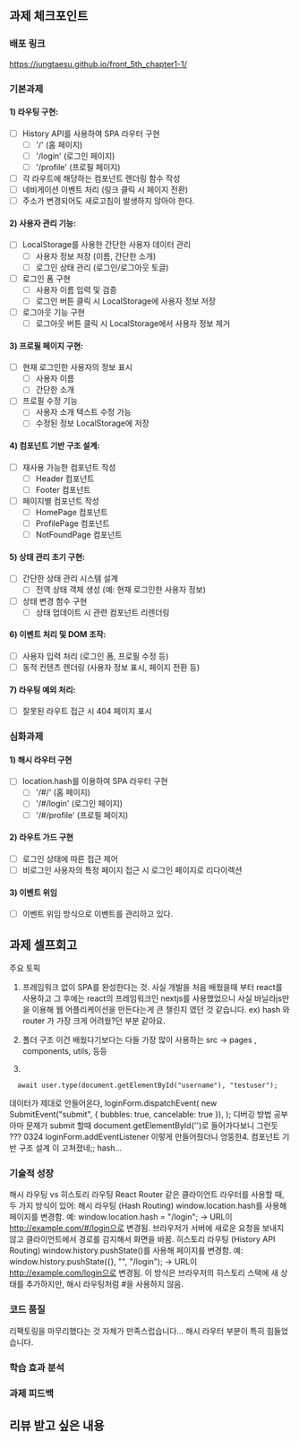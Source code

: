 ## 과제 체크포인트
### 배포 링크
https://jungtaesu.github.io/front_5th_chapter1-1/

<!-- gh-pages 배포할땐 vite.config.js 
// import { defineConfig } from "vite";

// export default defineConfig({
//   base: "/front_5th_chapter1-1/",
// });
이 상태로 npm run deploy 해야 github -> settings -> pages 에 반영이 된다.


 -->

### 기본과제
#### 1) 라우팅 구현:
- [ ] History API를 사용하여 SPA 라우터 구현
  - [ ] '/' (홈 페이지)
  - [ ] '/login' (로그인 페이지)
  - [ ] '/profile' (프로필 페이지)
- [ ] 각 라우트에 해당하는 컴포넌트 렌더링 함수 작성
- [ ] 네비게이션 이벤트 처리 (링크 클릭 시 페이지 전환)
- [ ] 주소가 변경되어도 새로고침이 발생하지 않아야 한다.
#### 2) 사용자 관리 기능:
- [ ] LocalStorage를 사용한 간단한 사용자 데이터 관리
  - [ ] 사용자 정보 저장 (이름, 간단한 소개)
  - [ ] 로그인 상태 관리 (로그인/로그아웃 토글)
- [ ] 로그인 폼 구현
  - [ ] 사용자 이름 입력 및 검증
  - [ ] 로그인 버튼 클릭 시 LocalStorage에 사용자 정보 저장
- [ ] 로그아웃 기능 구현
  - [ ] 로그아웃 버튼 클릭 시 LocalStorage에서 사용자 정보 제거
#### 3) 프로필 페이지 구현:
- [ ] 현재 로그인한 사용자의 정보 표시
  - [ ] 사용자 이름
  - [ ] 간단한 소개
- [ ] 프로필 수정 기능
  - [ ] 사용자 소개 텍스트 수정 가능
  - [ ] 수정된 정보 LocalStorage에 저장
#### 4) 컴포넌트 기반 구조 설계:
- [ ] 재사용 가능한 컴포넌트 작성
  - [ ] Header 컴포넌트
  - [ ] Footer 컴포넌트
- [ ] 페이지별 컴포넌트 작성
  - [ ] HomePage 컴포넌트
  - [ ] ProfilePage 컴포넌트
  - [ ] NotFoundPage 컴포넌트
#### 5) 상태 관리 초기 구현:
- [ ] 간단한 상태 관리 시스템 설계
  - [ ] 전역 상태 객체 생성 (예: 현재 로그인한 사용자 정보)
- [ ] 상태 변경 함수 구현
  - [ ] 상태 업데이트 시 관련 컴포넌트 리렌더링
#### 6) 이벤트 처리 및 DOM 조작:
- [ ] 사용자 입력 처리 (로그인 폼, 프로필 수정 등)
- [ ] 동적 컨텐츠 렌더링 (사용자 정보 표시, 페이지 전환 등)
#### 7) 라우팅 예외 처리:
- [ ] 잘못된 라우트 접근 시 404 페이지 표시
### 심화과제
#### 1) 해시 라우터 구현
- [ ] location.hash를 이용하여 SPA 라우터 구현
  - [ ] '/#/' (홈 페이지)
  - [ ] '/#/login' (로그인 페이지)
  - [ ] '/#/profile' (프로필 페이지)
#### 2) 라우트 가드 구현
- [ ] 로그인 상태에 따른 접근 제어
- [ ] 비로그인 사용자의 특정 페이지 접근 시 로그인 페이지로 리다이렉션
#### 3) 이벤트 위임
- [ ] 이벤트 위임 방식으로 이벤트를 관리하고 있다.
## 과제 셀프회고
<!-- 과제에 대한 회고를 작성해주세요 -->

주요 토픽
1. 프레임워크 없이 SPA를 완성한다는 것.
사실 개발을 처음 배웠을때 부터 react를 사용하고 그 후에는 react의 프레임워크인 nextjs를 사용했었으니
사실 바닐라js만을 이용해 웹 어플리케이션을 만든다는게 큰 챌린지 였던 것 같습니다.
ex) hash 와 router 가 가장 크게 어려웠?던 부분 같아요.

2. 폴더 구조
이건 배웠다기보다는 다들 가장 많이 사용하는 src -> pages , components, utils, 등등

3.   


      await user.type(document.getElementById("username"), "testuser");
데이터가 제대로 안들어온다,
      loginForm.dispatchEvent(
        new SubmitEvent("submit", { bubbles: true, cancelable: true }),
      );
디버깅 방법 공부
아마 문제가 submit 할때 document.getElementById('')로 들어가다보니 그런듯 ???
0324
    loginForm.addEventListener
    이렇게 만들어줬더니 엉뚱한4. 컴포넌트 기반 구조 설계 이 고쳐졌네;;
hash...
### 기술적 성장
<!-- 예시
- 새로 학습한 개념
- 기존 지식의 재발견/심화
- 구현 과정에서의 기술적 도전과 해결
-->
해시 라우팅 vs 히스토리 라우팅
React Router 같은 클라이언트 라우터를 사용할 때, 두 가지 방식이 있어:
해시 라우팅 (Hash Routing)
window.location.hash를 사용해 페이지를 변경함.
예: window.location.hash = "/login"; → URL이 http://example.com/#/login으로 변경됨.
브라우저가 서버에 새로운 요청을 보내지 않고 클라이언트에서 경로를 감지해서 화면을 바꿈.
히스토리 라우팅 (History API Routing)
window.history.pushState()를 사용해 페이지를 변경함.
예: window.history.pushState({}, "", "/login"); → URL이 http://example.com/login으로 변경됨.
이 방식은 브라우저의 히스토리 스택에 새 상태를 추가하지만, 해시 라우팅처럼 #을 사용하지 않음.
### 코드 품질
<!-- 예시
- 특히 만족스러운 구현
- 리팩토링이 필요한 부분
- 코드 설계 관련 고민과 결정
-->
리팩토링을 마무리했다는 것 자체가 만족스럽습니다...
해시 라우터 부분이 특히 힘들었습니다.
### 학습 효과 분석
<!-- 예시
- 가장 큰 배움이 있었던 부분
- 추가 학습이 필요한 영역
- 실무 적용 가능성
-->
### 과제 피드백
<!-- 예시
- 과제에서 모호하거나 애매했던 부분
- 과제에서 좋았던 부분
-->
## 리뷰 받고 싶은 내용
<!--
피드백 받고 싶은 내용을 구체적으로 남겨주세요
모호한 요청은 피드백을 남기기 어렵습니다.
참고링크: https://chatgpt.com/share/675b6129-515c-8001-ba72-39d0fa4c7b62
모호한 질문의 예시)
- 무엇을 질문해야 할지 몰라서 코치님이 보시기에 고쳐야할것들 전반적으로 피드백 부탁드립니다.
- 코드 스타일에 대한 피드백 부탁드립니다.
- 코드 구조에 대한 피드백 부탁드립니다.
- 개념적인 오류에 대한 피드백 부탁드립니다.
- 추가 구현이 필요한 부분에 대한 피드백 부탁드립니다.
구체적인 질문의 예시)
- 파일A의 함수B와 그 안의 변수명을 보면 직관성이 떨어지는 것 같습니다. 함수와 변수 이름을 더 명확하게 지을 방법에 대해 조언해 주실 수 있나요?
- 현재 파일 단위로 코드를 분리했지만, 이번 주차 발제를 기준으로 봤을 때 모듈화나 계층화에서 부족함이 있는 것 같습니다. 특히 A와 B 부분에서 모듈화를 더 진행할지 그대로 둘지 고민하였습니다. (...구체적인 고민 사항 적기...). 코치님의 의견이 궁금합니다.
- 옵저버 패턴을 사용해 상태 관리 로직을 구현해 보려 했습니다. 제가 구현한 코드가 옵저버 패턴에 맞게 잘 구성되었는지 검토해 주시고, 보완할 부분을 제안해 주실 수 있을까요?
- 컴포넌트 A를 테스트 할 때 B와의 의존성 때문에 테스트 코드를 작성하려다 포기했습니다. A와 B의 의존성을 낮추고 테스트 가능성을 높이는 구조 개선 방안이 있을까요?